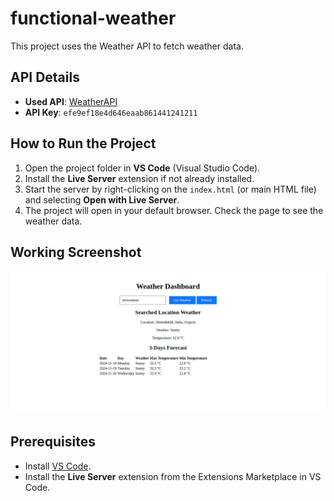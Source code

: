 # functional-weather

This project uses the Weather API to fetch weather data.

## API Details
- **Used API**: [WeatherAPI](https://www.weatherapi.com/)
- **API Key**: `efe9ef18e4d646eaab861441241211`

## How to Run the Project

1. Open the project folder in **VS Code** (Visual Studio Code).
2. Install the **Live Server** extension if not already installed.
3. Start the server by right-clicking on the `index.html` (or main HTML file) and selecting **Open with Live Server**.
4. The project will open in your default browser. Check the page to see the weather data.

## Working Screenshot

![Weather App Screenshot](assets/screenshot.png "Weather App in Action")

## Prerequisites

- Install [VS Code](https://code.visualstudio.com/).
- Install the **Live Server** extension from the Extensions Marketplace in VS Code.
